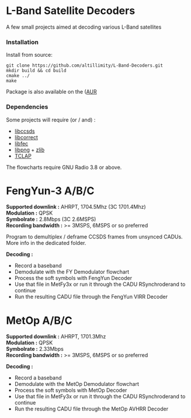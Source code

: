 # L-Band Satellite Decoders

A few small projects aimed at decoding various L-Band satellites
### Installation 

Install from source:

```
git clone https://github.com/altillimity/L-Band-Decoders.git
mkdir build && cd build
cmake ../
make
```
Package is also available on the ([AUR](https://aur.archlinux.org/packages/l-band-decoders-git/)

### Dependencies

Some projects will require (or / and) :
- [libccsds](https://github.com/altillimity/libccsds)
- [libcorrect](https://github.com/quiet/libcorrect)
- [libfec](https://github.com/quiet/libfec)
- [libpng](https://github.com/glennrp/libpng) + [zlib](https://github.com/madler/zlib)
- [TCLAP](http://tclap.sourceforge.net/)

The flowcharts require GNU Radio 3.8 or above.

# FengYun-3 A/B/C

**Supported downlink :** AHRPT, 1704.5Mhz (3C 1701.4Mhz)    
**Modulation :** QPSK  
**Symbolrate :** 2.8Mbps (3C 2.6MSPS)  
**Recording bandwidth :** >= 3MSPS, 6MSPS or so preferred 

Program to demultiplex / deframe CCSDS frames from unsynced CADUs.
More info in the dedicated folder.

**Decoding :**
- Record a baseband 
- Demodulate with the FY Demodulator flowchart
- Process the soft symbols with FengYun Decoder   
- Use that file in MetFy3x or run it through the CADU RSynchroderand to continue  
- Run the resulting CADU file through the FengYun VIRR Decoder  

# MetOp A/B/C

**Supported downlink :** AHRPT, 1701.3Mhz  
**Modulation :** QPSK  
**Symbolrate :** 2.33Mbps  
**Recording bandwidth :** >= 3MSPS, 6MSPS or so preferred 

**Decoding :**
- Record a baseband 
- Demodulate with the MetOp Demodulator flowchart
- Process the soft symbols with MetOp Decoder   
- Use that file in MetFy3x or run it through the CADU RSynchroderand to continue  
- Run the resulting CADU file through the MetOp AVHRR Decoder  